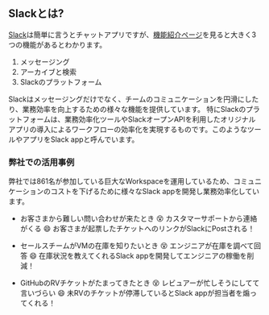 ## Slackとは?

[Slack][1]は簡単に言うとチャットアプリですが、[機能紹介ページ][2]を見ると大きく3つの機能があるとわかります。

1. メッセージング
2. アーカイブと検索
3. Slackのプラットフォーム

Slackはメッセージングだけでなく、チームのコミュニケーションを円滑にしたり、業務効率を向上するための様々な機能を提供しています。
特にSlackのプラットフォームは、業務効率化ツールやSlackオープンAPIを利用したオリジナルアプリの導入によるワークフローの効率化を実現するものです。このようなツールやアプリをSlack appと呼んでいます。

### 弊社での活用事例

弊社では861名が参加している巨大なWorkspaceを運用しているため、コミュニケーションのコストを下げるために様々なSlack appを開発し業務効率化しています。

* お客さまから難しい問い合わせが来たとき
:dizzy_face: カスタマーサポートから連絡がくる
:smile: お客さまが起票したチケットへのリンクがSlackにPostされる！

* セールスチームがVMの在庫を知りたいとき
:dizzy_face: エンジニアが在庫を調べて回答
:smile: 在庫状況を教えてくれるSlack appを開発してエンジニアの稼働を削減！

* GitHubのRVチケットがたまってきたとき
:dizzy_face: レビュアーが忙しそうにしてて言いづらい
:smile: 未RVのチケットが停滞しているとSlack appが担当者を煽ってくれる！


[1]: https://slack.com/intl/ja-jp
[2]: https://slack.com/intl/ja-jp/features

